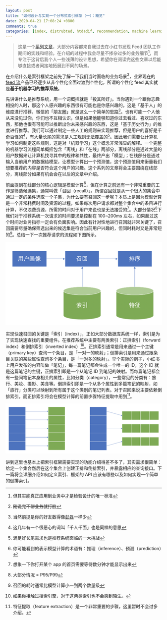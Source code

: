 ```yaml
---
layout: post
title: "如何设计与实现一个分布式索引框架（一）：概览"
date: 2020-04-21 17:08:24 +0800
comments: true
categories: [index, distrubted, htdadif, recommendation, machine learning]
---
```


> 这是一个[系列文章](/categories/htdadif/)，大部分内容都来自我过去在小红书发现 Feed 团队工作期间的实践和经验。在介绍的过程中我会尽量不掺杂过多的业务细节[^1]，而专注于这背后我个人一些浅薄的设计思想，希望你在阅读完这些文章以后能够直接或者间接地拓展到不同的场景。

在介绍什么是索引框架之前先了解一下我们当时面临的业务场景[^2]，业界现在的 [feed 流](https://en.wikipedia.org/wiki/Activity_stream)产品已经逐步从非个性化全面过渡到个性化，所谓的个性化 feed 其实就是**基于机器学习的推荐系统**。

<!-- more -->

先讲讲什么是推荐系统，用一个词概括就是「投其所好」。当你遇到一个跟你志趣相投的人时，那这个人感兴趣的东西很有可能也是你感兴趣的，这是「基于人」的维度进行推荐，微信的「朋友圈」就是这么一个简单的思路[^3]。也有可能一个人他从来没见过你，你们也不互相认识，但是如果他能够知道你过去看过、喜欢过的东西，那他也很有可能可以推断出你未来感兴趣的东西，这是「基于历史行为」的维度进行推荐。我们可以通过制定一些人工的规则来实现推荐，但是用户的喜好是千奇百怪的[^4]，有大量长尾的需求是人工规则无法覆盖的[^5]。因此我们需要让计算机学习如何制定这些规则，这是对「机器学习」这个概念非常浅显的解释。一个完整的机器学习流程简单概括包含「离线」和「在线」两部分，离线部分是通过大量的用户数据来让计算机找寻其中的规律和共性，最终产出「模型」；在线部分是通过输入当前用户的数据给模型，让模型计算出一个预测值，这个预测值用来衡量我们想要推荐的内容是否符合这个用户的兴趣。这个系列的文章将会主要围绕在线部分，离线部分如果有机会会在以后的文章中介绍。

前面提到在线部分的核心逻辑是模型计算[^6]，但在计算之前还有一个非常重要的工作是筛选候选集，通常叫做「召回（recall）」。所谓召回就是从一个很大的集合中通过一定的条件选取一个子集，为什么要有召回这一步呢？本质上是因为模型计算是一个非常耗费时间及资源的过程，如果每次用户请求都对整个集合中的条目进行计算，不仅浪费资源，所需的时间对于用户来说也是无法接受的[^7]。大部分情况[^8]下我们对于推荐系统一次请求的时间要求是控制在 100~200ms 左右，如果超过这个时间对业务指标一定会有负面影响。因此有针对性地进行召回就非常关键了，召回需要尽量确保筛选出来的候选集是符合当前用户兴趣的，但同时耗时又是非常短的[^9]。总结一下一次推荐请求的流程如下图所示。

![recommendation system architecture](/images/posts/recommendation_system_arch.png)

实现快速召回的关键是「索引（index）」，正如大部分数据库系统一样，索引是为了实现快速查找的重要组件。在推荐系统中主要有两类索引：正排索引（forward index）和倒排索引（inverted index）[^10]。正排索引通常是用来通过一个主键（primary key）查询一个条目，是「一对一的映射」；倒排索引是用来通过跟条目关联的某些属性查询多个条目，是「一对多的映射」。举个实际的例子，小红书上用户发布的内容叫做「笔记」，每一篇笔记都会生成一个唯一的 ID，这个 ID 就是这篇笔记的主键，正排索引即是一个从笔记 ID 到笔记的映射。而每篇笔记都会有一些同笔记本身相关的属性，比如分类（category），一些常见的分类有：旅行、美妆、摄影、美食等。倒排索引即是一个从多个属性到多篇笔记的映射，如「旅行」分类可以映射到所有属于这个类别的笔记列表。对于召回来说主要依赖倒排索引，而正排索引将会在模型计算的前置步骤特征提取中用到[^11]。

![recommendation system index](/images/posts/rec_sys_index.png)

讲到这里也基本上把索引框架需要实现的功能介绍得差不多了，其实需求很简单：给定一个集合然后在这个集合上创建正排和倒排索引，并暴露相应的查询接口。下一篇将会详细介绍如何定义索引、框架的 API 应该有哪些以及如何实现一个简单的倒排索引。

[^1]: 但其实能真正应用到业务中才是检验设计的唯一标准
[^2]: ~~刚说完不聊业务就打脸~~
[^3]: 当然前提是你的好友数得像[彭磊](https://baike.baidu.com/item/%E5%BD%AD%E7%A3%8A/6238051)一样少
[^4]: 这几年有一个很恶心的词叫「千人千面」也是同样的意思
[^5]: 满足好长尾需求也是推荐系统面临的一大挑战
[^6]: 你可能看到的表示模型计算的术语有：推理（inference）、预测（prediction）
[^7]: 想象一下你打开某个 app 的首页需要等待数分钟才能显示出来
[^8]: 大部分情况 = P95/P99
[^9]: 召回的耗时通常比模型计算小一到两个数量级
[^10]: 如果你接触过搜索引擎，对于这两类索引也不会感到陌生。
[^11]: 特征提取（feature extraction）是一个非常重要的步骤，这里暂时不会过多介绍。
